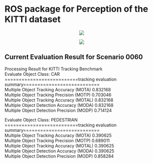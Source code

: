 # ROS package for Perception of the KITTI dataset

<p align="center">
  <img src="./videos/semantic.gif">
</p>

<p align="center">
  <img src="./videos/rviz.gif">
</p>

## Current Evaluation Result for Scenario 0060

Processing Result for KITTI Tracking Benchmark  
Evaluate Object Class: CAR  
==========================tracking evaluation summary===========================  
Multiple Object Tracking Accuracy (MOTA)                                0.832168  
Multiple Object Tracking Precision (MOTP)                               0.703046  
Multiple Object Tracking Accuracy (MOTAL)                               0.832168  
Multiple Object Detection Accuracy (MODA)                               0.832168  
Multiple Object Detection Precision (MODP)                              0.714124  

Evaluate Object Class: PEDESTRIAN  
==========================tracking evaluation summary===========================  
Multiple Object Tracking Accuracy (MOTA)                                0.390625  
Multiple Object Tracking Precision (MOTP)                               0.689011  
Multiple Object Tracking Accuracy (MOTAL)                               0.390625  
Multiple Object Detection Accuracy (MODA)                               0.390625  
Multiple Object Detection Precision (MODP)                              0.858284  
